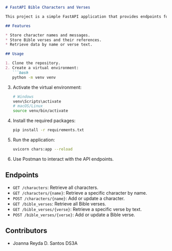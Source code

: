 ```markdown
# FastAPI Bible Characters and Verses

This project is a simple FastAPI application that provides endpoints for retrieving and storing information about Bible characters and verses. It was created as part of a cloud computing activity.

## Features

* Store character names and messages.
* Store Bible verses and their references.
* Retrieve data by name or verse text.

## Usage

1. Clone the repository.
2. Create a virtual environment:
   ```bash
   python -m venv venv
   ```
3. Activate the virtual environment:
   ```bash
   # Windows
   venv\Scripts\activate
   # macOS/Linux
   source venv/bin/activate
   ```
4. Install the required packages:
   ```bash
   pip install -r requirements.txt
   ```
5. Run the application:
   ```bash
   uvicorn chars:app --reload
   ```
6. Use Postman to interact with the API endpoints.

## Endpoints

* `GET /characters`: Retrieve all characters.
* `GET /characters/{name}`: Retrieve a specific character by name.
* `POST /characters/{name}`: Add or update a character.
* `GET /bible_verses`: Retrieve all Bible verses.
* `GET /bible_verses/{verse}`: Retrieve a specific verse by text.
* `POST /bible_verses/{verse}`: Add or update a Bible verse.

## Contributors

* Joanna Reyda D. Santos DS3A
```
